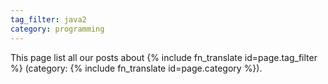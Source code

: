 ```yaml
---
tag_filter: java2
category: programming
---
```


This page list all our posts about {% include fn_translate id=page.tag_filter %} (category:  {% include fn_translate id=page.category %}).


